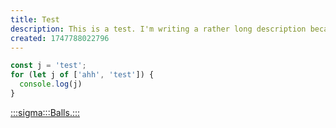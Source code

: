 ```yaml
---
title: Test
description: This is a test. I'm writing a rather long description because I need to test an adequately long description. Okay, they shouldn't usually be much longer than this, right?
created: 1747788022796
---
```


```js
const j = 'test';
for (let j of ['ahh', 'test']) {
  console.log(j)
}
```

[:::sigma:::Balls.:::](./sigma)